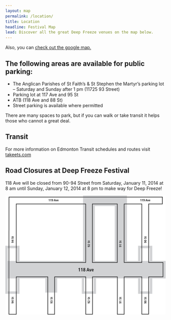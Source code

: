 ```yaml
---
layout: map
permalink: /location/
title: Location
headline: Festival Map
lead: Discover all the great Deep Freeze venues on the map below.
---
```


Also, you can [check out the google map.](http://goo.gl/maps/H2Cxk)

<!-- or download a copy of our program. You can find the map on pages 24-25 of the program. -->

## The following areas are available for public parking:

- The Anglican Parishes of St Faith’s & St Stephen the Martyr’s parking lot – Saturday and Sunday after 1 pm (11725 93 Street)
- Parking lot at 117 Ave and 95 St
- ATB (118 Ave and 88 St)
- Street parking is available where permitted

There are many spaces to park, but if you can walk or take transit it helps those who cannot a great deal.

## Transit

For more information on Edmonton Transit schedules and routes visit [takeets.com](takeets.com)

## Road Closures at Deep Freeze Festival

118 Ave will be closed from 90-94 Street from Saturday, January 11, 2014 at 8 am until Sunday, January 12, 2014 at 8 pm to make way for Deep Freeze!

![DF2014-roadclosure.png](/uploads/DF2014-roadclosure.png)
